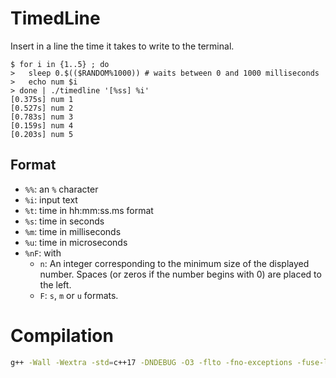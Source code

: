 # TimedLine

Insert in a line the time it takes to write to the terminal.

```console
$ for i in {1..5} ; do
>   sleep 0.$(($RANDOM%1000)) # waits between 0 and 1000 milliseconds
>   echo num $i
> done | ./timedline '[%ss] %i'
[0.375s] num 1
[0.527s] num 2
[0.783s] num 3
[0.159s] num 4
[0.203s] num 5
```

## Format

- `%%`: an `%` character
- `%i`: input text
- `%t`: time in hh:mm:ss.ms format
- `%s`: time in seconds
- `%m`: time in milliseconds
- `%u`: time in microseconds
- `%nF`: with
   - `n`: An integer corresponding to the minimum size of the displayed number. Spaces (or zeros if the number begins with 0) are placed to the left.
   - `F`: `s`, `m` or `u` formats.


# Compilation

```sh
g++ -Wall -Wextra -std=c++17 -DNDEBUG -O3 -flto -fno-exceptions -fuse-ld=gold -s timedline.cpp -o timedline
```
